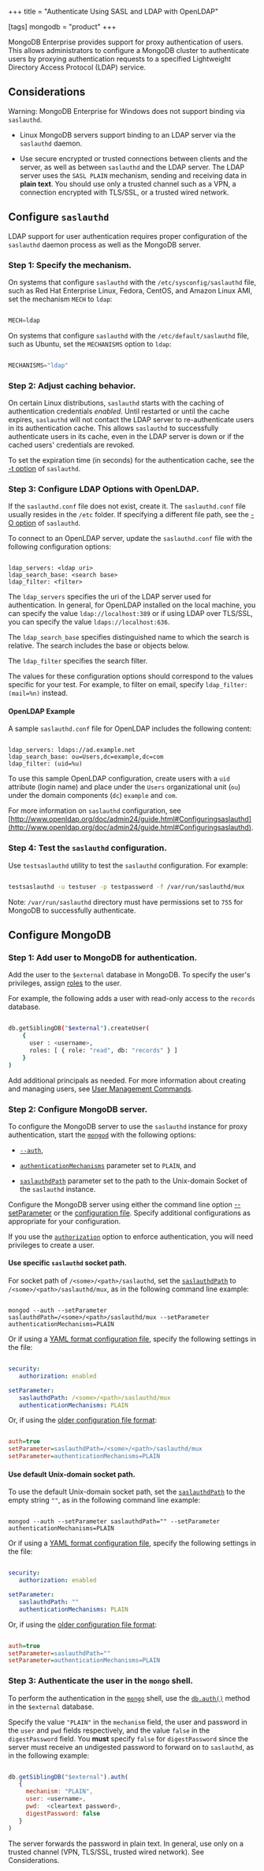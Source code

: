+++
title = "Authenticate Using SASL and LDAP with OpenLDAP"

[tags]
mongodb = "product"
+++

MongoDB Enterprise provides support for proxy authentication of users.
This allows administrators to configure a MongoDB cluster to
authenticate users by proxying authentication requests to a specified
Lightweight Directory Access Protocol (LDAP) service.


## Considerations

Warning: MongoDB Enterprise for Windows does not support binding via ``saslauthd``. 

* Linux MongoDB servers support binding to an LDAP server via the ``saslauthd`` daemon. 

* Use secure encrypted or trusted connections between clients and the server, as well as between ``saslauthd`` and the LDAP server. The LDAP server uses the ``SASL PLAIN`` mechanism, sending and receiving data in **plain text**. You should use only a trusted channel such as a VPN, a connection encrypted with TLS/SSL, or a trusted wired network. 


## Configure ``saslauthd``

LDAP support for user authentication requires proper configuration of
the ``saslauthd`` daemon process as well as the MongoDB server.


### Step 1: Specify the mechanism.

On systems that configure ``saslauthd`` with the
``/etc/sysconfig/saslauthd`` file, such as Red Hat Enterprise Linux,
Fedora, CentOS, and Amazon Linux AMI, set the mechanism ``MECH`` to
``ldap``:

```javascript

MECH=ldap

```

On systems that configure ``saslauthd`` with the
``/etc/default/saslauthd`` file, such as Ubuntu, set the ``MECHANISMS``
option to ``ldap``:

```javascript

MECHANISMS="ldap"

```


### Step 2: Adjust caching behavior.

On certain Linux distributions, ``saslauthd`` starts with the caching
of authentication credentials *enabled*. Until restarted or until the
cache expires, ``saslauthd`` will not contact the LDAP server to
re-authenticate users in its authentication cache. This allows
``saslauthd`` to successfully authenticate users in its cache, even in
the LDAP server is down or if the cached users' credentials are revoked.

To set the expiration time (in seconds) for the authentication cache, see
the [-t option](http://www.linuxcommand.org/man_pages/saslauthd8.html) of
``saslauthd``.


### Step 3: Configure LDAP Options with OpenLDAP.

If the ``saslauthd.conf`` file does not exist, create it.
The ``saslauthd.conf`` file usually resides in the ``/etc``
folder. If specifying a different file path, see the
[-O option](http://www.linuxcommand.org/man_pages/saslauthd8.html) of
``saslauthd``.

To connect to an OpenLDAP server, update the ``saslauthd.conf``
file with the following configuration options:

```

ldap_servers: <ldap uri>
ldap_search_base: <search base>
ldap_filter: <filter>

```

The ``ldap_servers`` specifies the uri of the LDAP server used
for authentication. In general, for OpenLDAP installed on the
local machine, you can specify the value ``ldap://localhost:389``
or if using LDAP over TLS/SSL, you can specify the value
``ldaps://localhost:636``.

The ``ldap_search_base`` specifies distinguished name to which
the search is relative. The search includes the base or objects
below.

The ``ldap_filter`` specifies the search filter.

The values for these configuration options should correspond to the
values specific for your test. For example, to filter on email, specify
``ldap_filter: (mail=%n)`` instead.


#### OpenLDAP Example

A sample ``saslauthd.conf`` file for OpenLDAP includes the following content:

```

ldap_servers: ldaps://ad.example.net
ldap_search_base: ou=Users,dc=example,dc=com
ldap_filter: (uid=%u)

```

To use this sample OpenLDAP configuration, create users with a ``uid``
attribute (login name) and place under the ``Users`` organizational
unit (``ou``) under the domain components (``dc``) ``example`` and
``com``.

For more information on ``saslauthd`` configuration, see
[http://www.openldap.org/doc/admin24/guide.html#Configuringsaslauthd](http://www.openldap.org/doc/admin24/guide.html#Configuringsaslauthd).


### Step 4: Test the ``saslauthd`` configuration.

Use ``testsaslauthd`` utility to test the ``saslauthd``
configuration. For example:

```sh

testsaslauthd -u testuser -p testpassword -f /var/run/saslauthd/mux

```

Note: ``/var/run/saslauthd`` directory must have permissions set to ``755`` for MongoDB to successfully authenticate. 


## Configure MongoDB


### Step 1: Add user to MongoDB for authentication.

Add the user to the ``$external`` database in MongoDB. To specify the
user's privileges, assign [roles](#) to the
user.

For example, the following adds a user with read-only access to
the ``records`` database.

```sh

db.getSiblingDB("$external").createUser(
    {
      user : <username>,
      roles: [ { role: "read", db: "records" } ]
    }
)

```

Add additional principals as needed. For more
information about creating and managing users, see
[User Management Commands](#).


### Step 2: Configure MongoDB server.

To configure the MongoDB server to use the ``saslauthd`` instance for
proxy authentication, start the [``mongod``](#bin.mongod) with the following
options:

* [``--auth``](#cmdoption-auth), 

* [``authenticationMechanisms``](#param.authenticationMechanisms) parameter set to ``PLAIN``, and 

* [``saslauthdPath``](#param.saslauthdPath) parameter set to the path to the Unix-domain Socket of the ``saslauthd`` instance. 

Configure the MongoDB server using either the command line option
[--setParameter](#) or the
[configuration file](#). Specify
additional configurations as appropriate for your configuration.

If you use the [``authorization``](#security.authorization) option to enforce
authentication, you will need privileges to create a user.


#### Use specific ``saslauthd`` socket path.

For socket path of ``/<some>/<path>/saslauthd``, set the
[``saslauthdPath``](#param.saslauthdPath) to ``/<some>/<path>/saslauthd/mux``,
as in the following command line example:

```

mongod --auth --setParameter saslauthdPath=/<some>/<path>/saslauthd/mux --setParameter authenticationMechanisms=PLAIN

```

Or if using a [YAML format configuration file](#), specify the following settings in
the file:

```yaml

security:
   authorization: enabled

setParameter:
   saslauthdPath: /<some>/<path>/saslauthd/mux
   authenticationMechanisms: PLAIN

```

Or, if using the [older configuration file format](https://docs.mongodb.com/v2.4/reference/configuration-options):

```ini

auth=true
setParameter=saslauthdPath=/<some>/<path>/saslauthd/mux
setParameter=authenticationMechanisms=PLAIN

```


#### Use default Unix-domain socket path.

To use the default Unix-domain socket path, set the
[``saslauthdPath``](#param.saslauthdPath) to the empty string ``""``, as in the
following command line example:

```

mongod --auth --setParameter saslauthdPath="" --setParameter authenticationMechanisms=PLAIN

```

Or if using a [YAML format configuration file](#), specify the following settings in
the file:

```yaml

security:
   authorization: enabled

setParameter:
   saslauthdPath: ""
   authenticationMechanisms: PLAIN

```

Or, if using the [older configuration file format](https://docs.mongodb.com/v2.4/reference/configuration-options):

```ini

auth=true
setParameter=saslauthdPath=""
setParameter=authenticationMechanisms=PLAIN

```


### Step 3: Authenticate the user in the ``mongo`` shell.

To perform the authentication in the [``mongo``](#bin.mongo) shell, use the
[``db.auth()``](#db.auth) method in the ``$external`` database.

Specify the value ``"PLAIN"`` in the ``mechanism`` field, the user and
password in the ``user`` and ``pwd`` fields respectively, and the
value ``false`` in the ``digestPassword`` field. You **must** specify
``false`` for ``digestPassword`` since the server must receive an
undigested password to forward on to ``saslauthd``, as in the
following example:

```javascript

db.getSiblingDB("$external").auth(
   {
     mechanism: "PLAIN",
     user: <username>,
     pwd:  <cleartext password>,
     digestPassword: false
   }
)

```

The server forwards the password in plain text. In general, use only on
a trusted channel (VPN, TLS/SSL, trusted wired network). See
Considerations.
